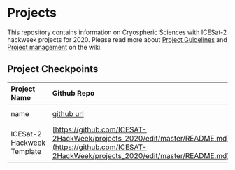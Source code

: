 # Projects
This repository contains information on Cryospheric Sciences with ICESat-2 hackweek projects for 2020.  Please read more about [Project Guidelines](https://icesat-2hackweek.github.io/wiki/project_guidelines.html) and [Project management](https://icesat-2hackweek.github.io/wiki/github_project_management.html) on the wiki.  

## Project Checkpoints

|Project Name | Github Repo | slack channel | 
|:--------|:------|:--------|
| name | [github url](github_url) | [#slack hash](slack_url) |
| ICESat-2 Hackweek Template | [https://github.com/ICESAT-2HackWeek/projects_2020/edit/master/README.md](https://github.com/ICESAT-2HackWeek/projects_2020/edit/master/README.md) | [#general](https://app.slack.com/client/TDPAXQSTD/CDQFBU571) |
